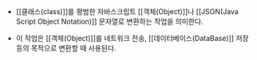 - [[클래스(class)]]를 평범한 자바스크립트 [[객체(Object)]]나 [[JSON(Java Script Object Notation)]] 문자열로 변환하는 작업을 의미한다.

- 이 작업은 [[객체(Object)]]를 네트워크 전송, [[데이터베이스(DataBase)]] 저장 등의 목적으로 변환할 때 사용된다.